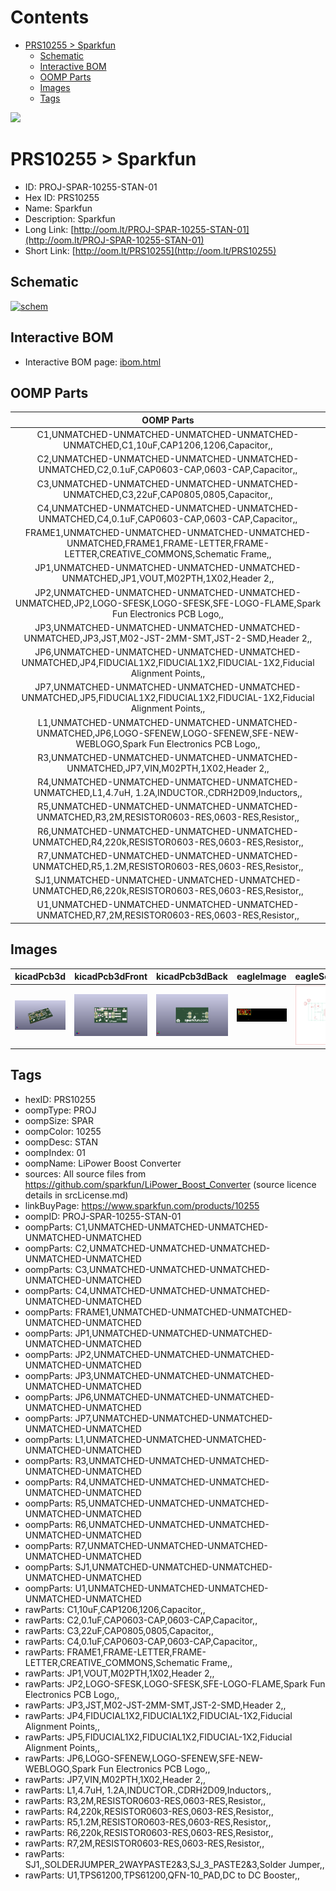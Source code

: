



Contents
========

* [PRS10255 > Sparkfun](#prs10255--sparkfun)
	* [Schematic](#schematic)
	* [Interactive BOM](#interactive-bom)
	* [OOMP Parts](#oomp-parts)
	* [Images](#images)
	* [Tags](#tags)
  
![][im]
# PRS10255 > Sparkfun

- ID: PROJ-SPAR-10255-STAN-01
- Hex ID: PRS10255
- Name: Sparkfun
- Description: Sparkfun
- Long Link: [http://oom.lt/PROJ-SPAR-10255-STAN-01](http://oom.lt/PROJ-SPAR-10255-STAN-01)
- Short Link: [http://oom.lt/PRS10255](http://oom.lt/PRS10255)

## Schematic
  
[![schem](eagleSchemImage.png)](eagleSchemImage.png)
## Interactive BOM

- Interactive BOM page: [ibom.html](https://htmlpreview.github.io/?https://github.com/oomlout/oomlout_OOMP_projects/blob/main/PROJ-SPAR-10255-STAN-01/kicad/bom/ibom.html)

## OOMP Parts
  

|OOMP Parts|
| :---: |
|C1,UNMATCHED-UNMATCHED-UNMATCHED-UNMATCHED-UNMATCHED,C1,10uF,CAP1206,1206,Capacitor,,|
|C2,UNMATCHED-UNMATCHED-UNMATCHED-UNMATCHED-UNMATCHED,C2,0.1uF,CAP0603-CAP,0603-CAP,Capacitor,,|
|C3,UNMATCHED-UNMATCHED-UNMATCHED-UNMATCHED-UNMATCHED,C3,22uF,CAP0805,0805,Capacitor,,|
|C4,UNMATCHED-UNMATCHED-UNMATCHED-UNMATCHED-UNMATCHED,C4,0.1uF,CAP0603-CAP,0603-CAP,Capacitor,,|
|FRAME1,UNMATCHED-UNMATCHED-UNMATCHED-UNMATCHED-UNMATCHED,FRAME1,FRAME-LETTER,FRAME-LETTER,CREATIVE_COMMONS,Schematic Frame,,|
|JP1,UNMATCHED-UNMATCHED-UNMATCHED-UNMATCHED-UNMATCHED,JP1,VOUT,M02PTH,1X02,Header 2,,|
|JP2,UNMATCHED-UNMATCHED-UNMATCHED-UNMATCHED-UNMATCHED,JP2,LOGO-SFESK,LOGO-SFESK,SFE-LOGO-FLAME,Spark Fun Electronics PCB Logo,,|
|JP3,UNMATCHED-UNMATCHED-UNMATCHED-UNMATCHED-UNMATCHED,JP3,JST,M02-JST-2MM-SMT,JST-2-SMD,Header 2,,|
|JP6,UNMATCHED-UNMATCHED-UNMATCHED-UNMATCHED-UNMATCHED,JP4,FIDUCIAL1X2,FIDUCIAL1X2,FIDUCIAL-1X2,Fiducial Alignment Points,,|
|JP7,UNMATCHED-UNMATCHED-UNMATCHED-UNMATCHED-UNMATCHED,JP5,FIDUCIAL1X2,FIDUCIAL1X2,FIDUCIAL-1X2,Fiducial Alignment Points,,|
|L1,UNMATCHED-UNMATCHED-UNMATCHED-UNMATCHED-UNMATCHED,JP6,LOGO-SFENEW,LOGO-SFENEW,SFE-NEW-WEBLOGO,Spark Fun Electronics PCB Logo,,|
|R3,UNMATCHED-UNMATCHED-UNMATCHED-UNMATCHED-UNMATCHED,JP7,VIN,M02PTH,1X02,Header 2,,|
|R4,UNMATCHED-UNMATCHED-UNMATCHED-UNMATCHED-UNMATCHED,L1,4.7uH, 1.2A,INDUCTOR.,CDRH2D09,Inductors,,|
|R5,UNMATCHED-UNMATCHED-UNMATCHED-UNMATCHED-UNMATCHED,R3,2M,RESISTOR0603-RES,0603-RES,Resistor,,|
|R6,UNMATCHED-UNMATCHED-UNMATCHED-UNMATCHED-UNMATCHED,R4,220k,RESISTOR0603-RES,0603-RES,Resistor,,|
|R7,UNMATCHED-UNMATCHED-UNMATCHED-UNMATCHED-UNMATCHED,R5,1.2M,RESISTOR0603-RES,0603-RES,Resistor,,|
|SJ1,UNMATCHED-UNMATCHED-UNMATCHED-UNMATCHED-UNMATCHED,R6,220k,RESISTOR0603-RES,0603-RES,Resistor,,|
|U1,UNMATCHED-UNMATCHED-UNMATCHED-UNMATCHED-UNMATCHED,R7,2M,RESISTOR0603-RES,0603-RES,Resistor,,|

## Images
  
  

|kicadPcb3d|kicadPcb3dFront|kicadPcb3dBack|eagleImage|eagleSchemImage|
| :---: | :---: | :---: | :---: | :---: |
|[![kicadPcb3d](kicadPcb3d_140.png)](kicadPcb3d.png)|[![kicadPcb3dFront](kicadPcb3dFront_140.png)](kicadPcb3dFront.png)|[![kicadPcb3dBack](kicadPcb3dBack_140.png)](kicadPcb3dBack.png)|[![eagleImage](eagleImage_140.png)](eagleImage.png)|[![eagleSchemImage](eagleSchemImage_140.png)](eagleSchemImage.png)|

## Tags

- hexID: PRS10255
- oompType: PROJ
- oompSize: SPAR
- oompColor: 10255
- oompDesc: STAN
- oompIndex: 01
- oompName: LiPower Boost Converter
- sources: All source files from https://github.com/sparkfun/LiPower_Boost_Converter (source licence details in srcLicense.md)
- linkBuyPage: https://www.sparkfun.com/products/10255
- oompID: PROJ-SPAR-10255-STAN-01
- oompParts: C1,UNMATCHED-UNMATCHED-UNMATCHED-UNMATCHED-UNMATCHED
- oompParts: C2,UNMATCHED-UNMATCHED-UNMATCHED-UNMATCHED-UNMATCHED
- oompParts: C3,UNMATCHED-UNMATCHED-UNMATCHED-UNMATCHED-UNMATCHED
- oompParts: C4,UNMATCHED-UNMATCHED-UNMATCHED-UNMATCHED-UNMATCHED
- oompParts: FRAME1,UNMATCHED-UNMATCHED-UNMATCHED-UNMATCHED-UNMATCHED
- oompParts: JP1,UNMATCHED-UNMATCHED-UNMATCHED-UNMATCHED-UNMATCHED
- oompParts: JP2,UNMATCHED-UNMATCHED-UNMATCHED-UNMATCHED-UNMATCHED
- oompParts: JP3,UNMATCHED-UNMATCHED-UNMATCHED-UNMATCHED-UNMATCHED
- oompParts: JP6,UNMATCHED-UNMATCHED-UNMATCHED-UNMATCHED-UNMATCHED
- oompParts: JP7,UNMATCHED-UNMATCHED-UNMATCHED-UNMATCHED-UNMATCHED
- oompParts: L1,UNMATCHED-UNMATCHED-UNMATCHED-UNMATCHED-UNMATCHED
- oompParts: R3,UNMATCHED-UNMATCHED-UNMATCHED-UNMATCHED-UNMATCHED
- oompParts: R4,UNMATCHED-UNMATCHED-UNMATCHED-UNMATCHED-UNMATCHED
- oompParts: R5,UNMATCHED-UNMATCHED-UNMATCHED-UNMATCHED-UNMATCHED
- oompParts: R6,UNMATCHED-UNMATCHED-UNMATCHED-UNMATCHED-UNMATCHED
- oompParts: R7,UNMATCHED-UNMATCHED-UNMATCHED-UNMATCHED-UNMATCHED
- oompParts: SJ1,UNMATCHED-UNMATCHED-UNMATCHED-UNMATCHED-UNMATCHED
- oompParts: U1,UNMATCHED-UNMATCHED-UNMATCHED-UNMATCHED-UNMATCHED
- rawParts: C1,10uF,CAP1206,1206,Capacitor,,
- rawParts: C2,0.1uF,CAP0603-CAP,0603-CAP,Capacitor,,
- rawParts: C3,22uF,CAP0805,0805,Capacitor,,
- rawParts: C4,0.1uF,CAP0603-CAP,0603-CAP,Capacitor,,
- rawParts: FRAME1,FRAME-LETTER,FRAME-LETTER,CREATIVE_COMMONS,Schematic Frame,,
- rawParts: JP1,VOUT,M02PTH,1X02,Header 2,,
- rawParts: JP2,LOGO-SFESK,LOGO-SFESK,SFE-LOGO-FLAME,Spark Fun Electronics PCB Logo,,
- rawParts: JP3,JST,M02-JST-2MM-SMT,JST-2-SMD,Header 2,,
- rawParts: JP4,FIDUCIAL1X2,FIDUCIAL1X2,FIDUCIAL-1X2,Fiducial Alignment Points,,
- rawParts: JP5,FIDUCIAL1X2,FIDUCIAL1X2,FIDUCIAL-1X2,Fiducial Alignment Points,,
- rawParts: JP6,LOGO-SFENEW,LOGO-SFENEW,SFE-NEW-WEBLOGO,Spark Fun Electronics PCB Logo,,
- rawParts: JP7,VIN,M02PTH,1X02,Header 2,,
- rawParts: L1,4.7uH, 1.2A,INDUCTOR.,CDRH2D09,Inductors,,
- rawParts: R3,2M,RESISTOR0603-RES,0603-RES,Resistor,,
- rawParts: R4,220k,RESISTOR0603-RES,0603-RES,Resistor,,
- rawParts: R5,1.2M,RESISTOR0603-RES,0603-RES,Resistor,,
- rawParts: R6,220k,RESISTOR0603-RES,0603-RES,Resistor,,
- rawParts: R7,2M,RESISTOR0603-RES,0603-RES,Resistor,,
- rawParts: SJ1,,SOLDERJUMPER_2WAYPASTE2&3,SJ_3_PASTE2&3,Solder Jumper,,
- rawParts: U1,TPS61200,TPS61200,QFN-10_PAD,DC to DC Booster,,



[im]: kicadPcb3d_450.png
